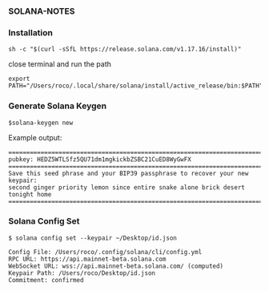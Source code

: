 ### SOLANA-NOTES

### Installation
```
sh -c "$(curl -sSfL https://release.solana.com/v1.17.16/install)"
```
close terminal and run the path
```
export PATH="/Users/roco/.local/share/solana/install/active_release/bin:$PATH"
```
### Generate Solana Keygen
```
$solana-keygen new
```
Example output:
```
===============================================================================
pubkey: HEDZ5WTLSfz5QU71dm1mgkickbZSBC21CuED8WyGwFX
===============================================================================
Save this seed phrase and your BIP39 passphrase to recover your new keypair:
second ginger priority lemon since entire snake alone brick desert tonight home
===============================================================================
```
### Solana Config Set
```
$ solana config set --keypair ~/Desktop/id.json
```
```
Config File: /Users/roco/.config/solana/cli/config.yml
RPC URL: https://api.mainnet-beta.solana.com 
WebSocket URL: wss://api.mainnet-beta.solana.com/ (computed)
Keypair Path: /Users/roco/Desktop/id.json 
Commitment: confirmed 
```
